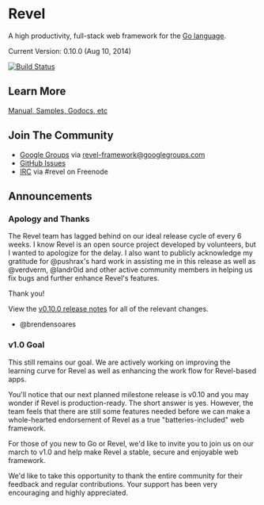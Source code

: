 # Revel

A high productivity, full-stack web framework for the [Go language](http://www.golang.org).

Current Version: 0.10.0 (Aug 10, 2014)

[![Build Status](https://secure.travis-ci.org/revel/revel.png?branch=master)](http://travis-ci.org/revel/revel)

## Learn More

[Manual, Samples, Godocs, etc](http://revel.github.com)

## Join The Community

* [Google Groups](https://groups.google.com/forum/#!forum/revel-framework) via [revel-framework@googlegroups.com](mailto:revel-framework@googlegroups.com)
* [GitHub Issues](https://git.masontest.com/branches/goserver/workers/revel/issues)
* [IRC](http://webchat.freenode.net/?channels=%23revel&uio=d4) via #revel on Freenode

## Announcements

### Apology and Thanks

The Revel team has lagged behind on our ideal release cycle of every 6 weeks. I know Revel is an open
source project developed by volunteers, but I wanted to apologize for the delay. I also want to publicly
acknowledge my gratitude for @pushrax's hard work in assisting me in this release as well as @verdverm,
@landr0id and other active community members in helping us fix bugs and further enhance Revel's features.

Thank you!

View the [v0.10.0 release notes](https://git.masontest.com/branches/goserver/workers/revel/releases/tag/v0.10.0) for all of the relevant changes.

- @brendensoares

### v1.0 Goal

This still remains our goal. We are actively working on improving the learning curve for Revel as
well as enhancing the work flow for Revel-based apps.

You'll notice that our next planned milestone release is v0.10 and you may wonder if Revel is
production-ready. The short answer is yes. However, the team feels that there are still some
features needed before we can make a whole-hearted endorsement of Revel as a true "batteries-included" web framework.

For those of you new to Go or Revel, we'd like to invite you to join us on our march to v1.0
and help make Revel a stable, secure and enjoyable web framework.

We'd like to take this opportunity to thank the entire community for their feedback and
regular contributions. Your support has been very encouraging and highly appreciated.
